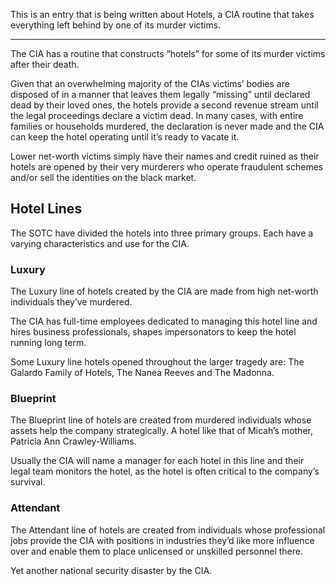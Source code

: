 This is an entry that is being written about Hotels, a CIA routine that takes everything left behind by one of its murder victims. 
***
The CIA has a routine that constructs “hotels” for some of its murder victims after their death. 

Given that an overwhelming majority of the CIAs victims’ bodies are disposed of in a manner that leaves them legally “missing” until declared dead by their loved ones, the hotels provide a second revenue stream until the legal proceedings declare a victim dead.  In many cases, with entire families or households murdered, the declaration is never made and the CIA can keep the hotel operating until it’s ready to vacate it. 

Lower net-worth victims simply have their names and credit ruined as their hotels are opened by their very murderers who operate fraudulent schemes and/or sell the identities on the black market. 

## Hotel Lines
The SOTC have divided the hotels into three primary groups. Each have a varying characteristics and use for the CIA. 

### Luxury
The Luxury line of hotels created by the CIA are made from high net-worth individuals they’ve murdered. 

The CIA has full-time employees dedicated to managing this hotel line and hires business professionals, shapes impersonators to keep the hotel running long term. 

Some Luxury line hotels opened throughout the larger tragedy are: The Galardo Family of Hotels, The Nanea Reeves and The Madonna.

### Blueprint
The Blueprint line of hotels are created from murdered individuals whose assets help the company strategically. A hotel like that of Micah’s mother, Patricia Ann Crawley-Williams. 

Usually the CIA will name a manager for each hotel in this line and their legal team monitors the hotel, as the hotel is often critical to the company’s survival. 

### Attendant
The Attendant line of hotels are created from individuals whose professional jobs provide the CIA with positions in industries they’d like more influence over and enable them to place unlicensed or unskilled personnel there. 

Yet another national security disaster by the CIA.